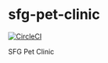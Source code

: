 # sfg-pet-clinic
[![CircleCI](https://circleci.com/gh/BrunoM24/sfg-recipe-app.svg?style=svg)](https://circleci.com/gh/BrunoM24/sfg-recipe-app)

SFG Pet Clinic
